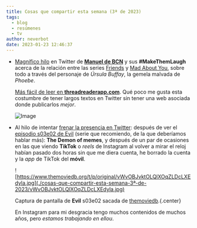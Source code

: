 ```yaml
---
title: Cosas que compartir esta semana (3ª de 2023)
tags:
  - blog
  - resúmenes
  - tv
author: neverbot
date: 2023-01-23 12:46:37
---
```



- [Magnífico hilo](https://twitter.com/Manuel_de_BCN/status/1613600522618929168) en Twitter de [**Manuel de BCN**](https://twitter.com/Manuel_de_BCN) y sus **#MakeThemLaugh** acerca de la relación entre las series [Friends](https://thetvdb.com/series/friends) y [Mad About You](https://thetvdb.com/series/mad-about-you), sobre todo a través del personaje de *Úrsula Buffay*, la gemela malvada de *Phoebe*.

  [Más fácil de leer en **threadreaderapp.com**](https://threadreaderapp.com/thread/1613600522618929168.html). Qué poco me gusta esta costumbre de tener largos textos en Twitter sin tener una web asociada donde publicarlos *mejor*.

  ![Image](./cosas-que-compartir-esta-semana-3ª-de-2023/FmTerRWXgAA9LgW.jpg)
  
- Al hilo de intentar [frenar la presencia en Twitter](./not-on-twitter-anymore/): después de ver el [episodio s03e02 de Evil](https://www.themoviedb.org/tv/86848-evil/season/3/episode/2) (serie que recomiendo, de la que deberíamos hablar más): **The Demon of memes**, y después de un par de ocasiones en las que viendo **TikTok** o *reels* de Instagram al volver a mirar el reloj habían pasado dos horas sin que me diera cuenta, he borrado la cuenta y la *app* de TikTok del **móvil**. 

  ![https://www.themoviedb.org/t/p/original/vWvOBJvktOLQlXOqZLDcLXEdyla.jpg](./cosas-que-compartir-esta-semana-3ª-de-2023/vWvOBJvktOLQlXOqZLDcLXEdyla.jpg)

  Captura de pantalla de **Evil** s03e02 sacada de [themoviedb](https://www.themoviedb.org/tv/86848-evil/season/3/episode/2).{.center}
  
  En Instagram para mi desgracia tengo muchos contenidos de muchos años, pero *estamos trabajando en ellou*.
